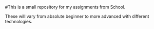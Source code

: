 #This is a small repository for my assignments from School.

These will vary from absolute beginner to more advanced with different technologies.
